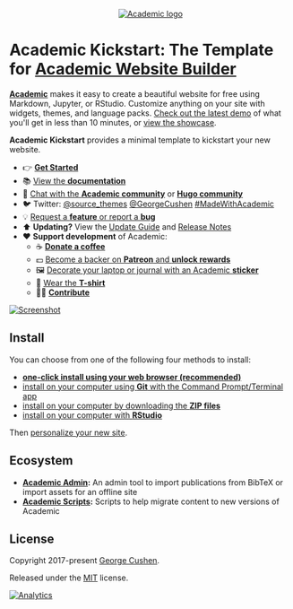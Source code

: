 <p align="center"><a href="https://sourcethemes.com/academic/" target="_blank" rel="noopener"><img src="https://sourcethemes.com/academic/img/logo_200px.png" alt="Academic logo"></a></p>		

 
  # Academic Kickstart: The Template for [Academic Website Builder](https://sourcethemes.com/academic/)		
		
 [**Academic**](https://github.com/gcushen/hugo-academic) makes it easy to create a beautiful website for free using Markdown, Jupyter, or RStudio. Customize anything on your site with widgets, themes, and language packs. [Check out the latest demo](https://academic-demo.netlify.app/) of what you'll get in less than 10 minutes, or [view the showcase](https://sourcethemes.com/academic/#expo).		
		
 **Academic Kickstart** provides a minimal template to kickstart your new website.		
		
 - 👉 [**Get Started**](#install)		
 - 📚 [View the **documentation**](https://sourcethemes.com/academic/docs/)		
 - 💬 [Chat with the **Academic community**](https://spectrum.chat/academic) or [**Hugo community**](https://discourse.gohugo.io)		
 - 🐦 Twitter: [@source_themes](https://twitter.com/source_themes) [@GeorgeCushen](https://twitter.com/GeorgeCushen) [#MadeWithAcademic](https://twitter.com/search?q=%23MadeWithAcademic&src=typd)		
 - 💡 [Request a **feature** or report a **bug**](https://github.com/gcushen/hugo-academic/issues)		
 - ⬆️ **Updating?** View the [Update Guide](https://sourcethemes.com/academic/docs/update/) and [Release Notes](https://sourcethemes.com/academic/updates/)		
 - :heart: **Support development** of Academic:		
   - ☕️ [**Donate a coffee**](https://paypal.me/cushen)		
   - 💵 [Become a backer on **Patreon** and **unlock rewards**](https://www.patreon.com/cushen)		
   - 🖼️ [Decorate your laptop or journal with an Academic **sticker**](https://www.redbubble.com/people/neutreno/works/34387919-academic)		
   - 👕 [Wear the **T-shirt**](https://academic.threadless.com/)		
   - :woman_technologist: [**Contribute**](https://sourcethemes.com/academic/docs/contribute/)		
		
 [![Screenshot](https://raw.githubusercontent.com/gcushen/hugo-academic/master/academic.png)](https://github.com/gcushen/hugo-academic/)		
		
 ## Install		
		
 You can choose from one of the following four methods to install:		
		
 * [**one-click install using your web browser (recommended)**](https://sourcethemes.com/academic/docs/install/#install-with-web-browser)		
 * [install on your computer using **Git** with the Command Prompt/Terminal app](https://sourcethemes.com/academic/docs/install/#install-with-git)		
 * [install on your computer by downloading the **ZIP files**](https://sourcethemes.com/academic/docs/install/#install-with-zip)		
 * [install on your computer with **RStudio**](https://sourcethemes.com/academic/docs/install/#install-with-rstudio)		
		
 Then [personalize your new site](https://sourcethemes.com/academic/docs/get-started/).		
		
 ## Ecosystem		
		
 * **[Academic Admin](https://github.com/sourcethemes/academic-admin):** An admin tool to import publications from BibTeX or import assets for an offline site		
 * **[Academic Scripts](https://github.com/sourcethemes/academic-scripts):** Scripts to help migrate content to new versions of Academic		
		
 ## License		
		
 Copyright 2017-present [George Cushen](https://georgecushen.com).		
		
 Released under the [MIT](https://github.com/sourcethemes/academic-kickstart/blob/master/LICENSE.md) license.		
		
 [![Analytics](https://ga-beacon.appspot.com/UA-78646709-2/academic-kickstart/readme?pixel)](https://github.com/igrigorik/ga-beacon)
